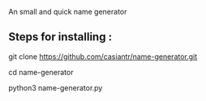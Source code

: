An small and quick name generator 

## Steps for installing :

git clone https://github.com/casiantr/name-generator.git

cd name-generator

python3 name-generator.py
